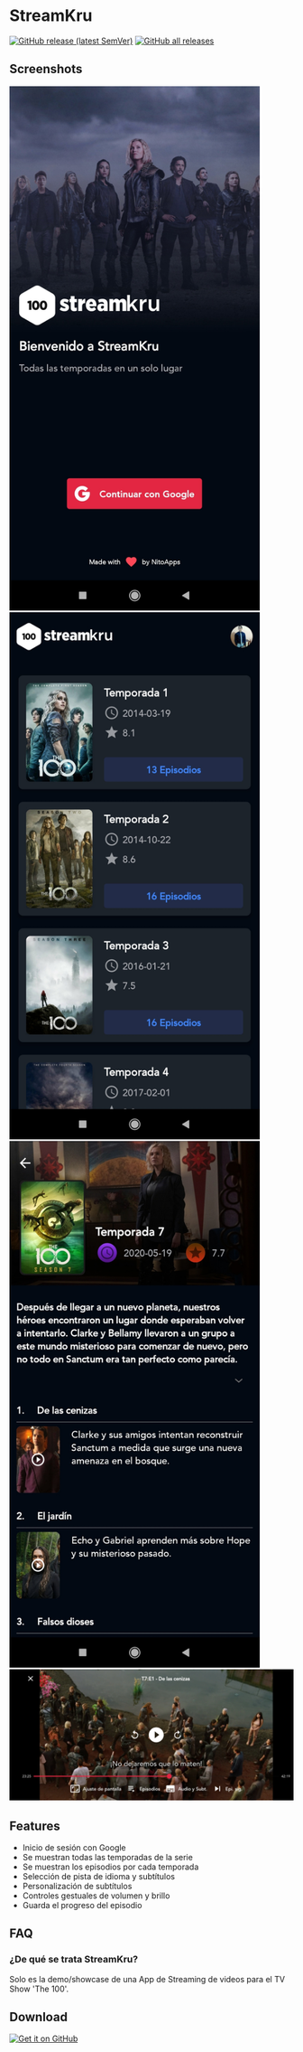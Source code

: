 # StreamKru

[![GitHub release (latest SemVer)](https://img.shields.io/github/v/release/m4nn3/streamkru.svg?logo=github&label=GitHub)](https://github.com/m4nn3/streamkru/releases/latest)
[![GitHub all releases](https://img.shields.io/github/downloads/m4nn3/streamkru/total?logo=github)](https://github.com/m4nn3/streamkru/releases/latest)

## Screenshots
<img src="https://raw.githubusercontent.com/M4NN3/streamkru/main/screenshots/1636726136671.jpg" width="444"> 
<img src="https://raw.githubusercontent.com/M4NN3/streamkru/main/screenshots/1636728552448.jpg" width="444"> 
<img src="https://raw.githubusercontent.com/M4NN3/streamkru/main/screenshots/1636728552443.jpg" width="444"> 
<img src="https://raw.githubusercontent.com/M4NN3/streamkru/main/screenshots/1636728552452.jpg" width="1332"> 

## Features
  * Inicio de sesión con Google
  * Se muestran todas las temporadas de la serie
  * Se muestran los episodios por cada temporada 
  * Selección de pista de idioma y subtítulos
  * Personalización de subtítulos
  * Controles gestuales de volumen y brillo
  * Guarda el progreso del episodio

## FAQ
### ¿De qué se trata StreamKru?
Solo es la demo/showcase de una App de Streaming de videos para el TV Show 'The 100'.

## Download
[<img src="https://raw.githubusercontent.com/andOTP/andOTP/master/assets/badges/get-it-on-github.png" alt="Get it on GitHub" height="75">](https://github.com/moneytoo/m4nn3/streamkru/latest)

